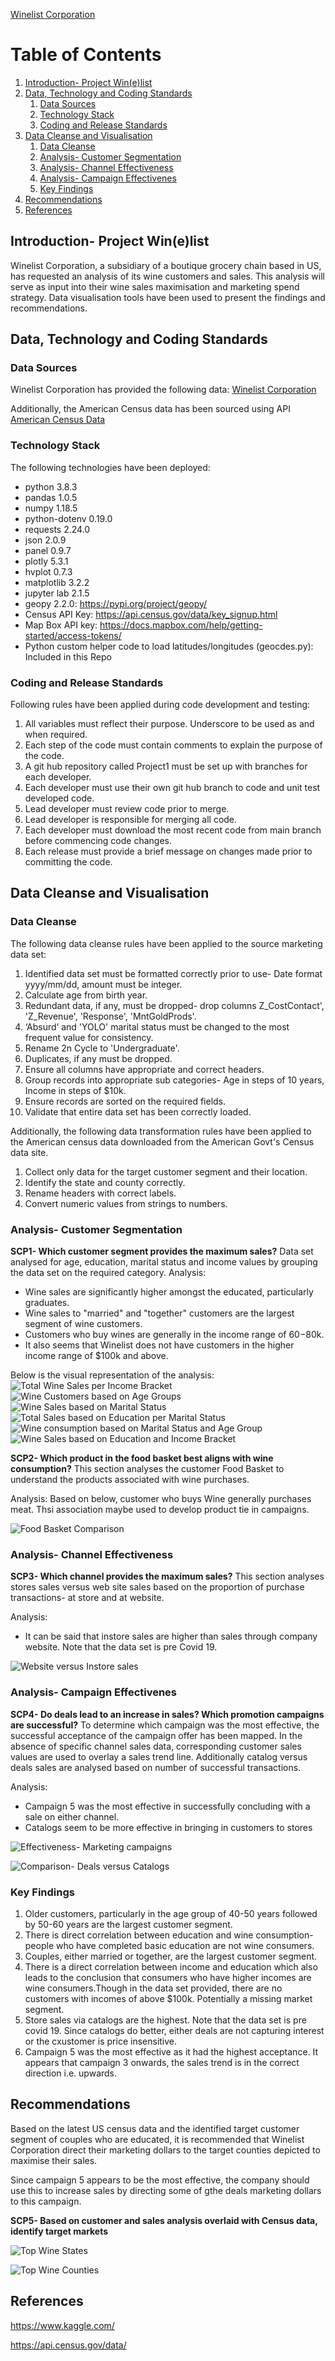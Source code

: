 [Winelist Corporation](https://github.com/chirathlv/Project-Winelist/blob/main/Images/wine_banner.jpg)

# Table of Contents

1. [Introduction- Project Win(e)list](#Introduction)
2. [Data, Technology and Coding Standards](#Paragraph1)
   1. [Data Sources](#SubParagraph1)
   2. [Technology Stack](#Subparagraph2)
   3. [Coding and Release Standards](#Subparagraph3)
3. [Data Cleanse and Visualisation](#Paragraph2)
   1. [Data Cleanse](#SubParagraph4)
   2. [Analysis- Customer Segmentation](#SubParagraph5)
   3. [Analysis- Channel Effectiveness](#Subparagraph6)
   4. [Analysis- Campaign Effectivenes](#Subparagraph7)
   5. [Key Findings](#Subparagraph8)
4. [Recommendations](#Paragraph3)
5. [References](#Paragraph4)

<div style="page-break-after: always;"></div>

## Introduction- Project Win(e)list <a name="Introduction"></a>

Winelist Corporation, a subsidiary of a boutique grocery chain based in US, has requested an analysis of its wine customers and sales. This analysis will serve as input into their wine sales maximisation and marketing spend strategy. Data visualisation tools have been used to present the findings and recommendations.

## Data, Technology and Coding Standards <a name="paragraph1"></a>

### Data Sources <a name="subparagraph1"></a>

Winelist Corporation has provided the following data:
[Winelist Corporation](https://www.kaggle.com/c/winwinewine/data)

Additionally, the American Census data has been sourced using API [American Census Data](https://api.census.gov/data/2019)

### Technology Stack <a name="subparagraph2"></a>

The following technologies have been deployed:

- python 3.8.3
- pandas 1.0.5
- numpy 1.18.5
- python-dotenv 0.19.0
- requests 2.24.0
- json 2.0.9
- panel 0.9.7
- plotly 5.3.1
- hvplot 0.7.3
- matplotlib 3.2.2
- jupyter lab 2.1.5
- geopy 2.2.0: https://pypi.org/project/geopy/
- Census API Key: https://api.census.gov/data/key_signup.html
- Map Box API key: https://docs.mapbox.com/help/getting-started/access-tokens/
- Python custom helper code to load latitudes/longitudes (geocdes.py): Included in this Repo

### Coding and Release Standards <a name="subparagraph3"></a>

Following rules have been applied during code development and testing:

1. All variables must reflect their purpose. Underscore to be used as and when required.
2. Each step of the code must contain comments to explain the purpose of the code.
3. A git hub repository called Project1 must be set up with branches for each developer.
4. Each developer must use their own git hub branch to code and unit test developed code.
5. Lead developer must review code prior to merge.
6. Lead developer is responsible for merging all code.
7. Each developer must download the most recent code from main branch before commencing code changes.
8. Each release must provide a brief message on changes made prior to committing the code.

## Data Cleanse and Visualisation <a name="paragraph2"></a>

### Data Cleanse <a name="subparagraph4"></a>

The following data cleanse rules have been applied to the source marketing data set:

1. Identified data set must be formatted correctly prior to use- Date format yyyy/mm/dd, amount must be integer.
2. Calculate age from birth year.
3. Redundant data, if any, must be dropped- drop columns Z_CostContact', 'Z_Revenue', 'Response', 'MntGoldProds'.
4. ‘Absurd’ and 'YOLO' marital status must be changed to the most frequent value for consistency.
5. Rename 2n Cycle to 'Undergraduate'.
6. Duplicates, if any must be dropped.
7. Ensure all columns have appropriate and correct headers.
8. Group records into appropriate sub categories- Age in steps of 10 years, Income in steps of $10k.
9. Ensure records are sorted on the required fields.
10. Validate that entire data set has been correctly loaded.

Additionally, the following data transformation rules have been applied to the American census data downloaded from the American Govt's Census data site.

1. Collect only data for the target customer segment and their location.
2. Identify the state and county correctly.
3. Rename headers with correct labels.
4. Convert numeric values from strings to numbers.

### Analysis- Customer Segmentation <a name="subparagraph5"></a>

**SCP1- Which customer segment provides the maximum sales?**
Data set analysed for age, education, marital status and income values by grouping the data set on the required category.
Analysis:

- Wine sales are significantly higher amongst the educated, particularly graduates.
- Wine sales to "married" and "together" customers are the largest segment of wine customers.
- Customers who buy wines are generally in the income range of $60-$80k.
- It also seems that Winelist does not have customers in the higher income range of $100k and above.

Below is the visual representation of the analysis:
![Total Wine Sales per Income Bracket](https://github.com/chirathlv/Project1/blob/main/Images/Total%20Wine%20Sales%20per%20Income%20Bracket.png)
![Wine Customers based on Age Groups](https://github.com/chirathlv/Project1/blob/main/Images/Wine%20consumption%20based%20on%20age%20groups.png)
![Wine Sales based on Marital Status](https://github.com/chirathlv/Project1/blob/main/Images/Wine%20sales%20based%20on%20marital%20status.png)
![Total Sales based on Education per Marital Status](https://github.com/chirathlv/Project1/blob/main/Images/Wine%20sales%20based%20on%20education%20and%20mstatus.png)
![Wine consumption based on Marital Status and Age Group](https://github.com/chirathlv/Project1/blob/main/Images/Wine%20consumption%20based%20on%20marital%20status%20and%20age%20group.png)
![Wine Sales based on Education and Income Bracket](https://github.com/chirathlv/Project1/blob/main/Images/Wine%20Sales%20based%20on%20Education%20and%20Income%20Bracket.png)

**SCP2- Which product in the food basket best aligns with wine consumption?**
This section analyses the customer Food Basket to understand the products associated with wine purchases.

Analysis:
Based on below, customer who buys Wine generally purchases meat. Thsi association maybe used to develop product tie in campaigns.

![Food Basket Comparison](https://github.com/chirathlv/Project1/blob/main/Images/Food%20basket%20comparison.png)

### Analysis- Channel Effectiveness <a name="subparagraph6"></a>

**SCP3- Which channel provides the maximum sales?**
This section analyses stores sales versus web site sales based on the proportion of purchase transactions- at store and at website.

Analysis:

- It can be said that instore sales are higher than sales through company website. Note that the data set is pre Covid 19.

![Website versus Instore sales](https://github.com/chirathlv/Project1/blob/main/Images/Channel%20performance%20stores%20versus%20website.png)

### Analysis- Campaign Effectivenes <a name="subparagraph7"></a>

**SCP4- Do deals lead to an increase in sales? Which promotion campaigns are successful?**
To determine which campaign was the most effective, the successful acceptance of the campaign offer has been mapped. In the absence of specific channel sales data, corresponding customer sales values are used to overlay a sales trend line. Additionally catalog versus deals sales are analysed based on number of successful transactions.

Analysis:

- Campaign 5 was the most effective in successfully concluding with a sale on either channel.
- Catalogs seem to be more effective in bringing in customers to stores

![Effectiveness- Marketing campaigns](https://github.com/chirathlv/Project1/blob/main/Images/Total%20Sales%20generated%20for%20past%20Marketing%20Campaigns.png)

![Comparison- Deals versus Catalogs](https://github.com/chirathlv/Project1/blob/main/Images/Channel%20Performance%20-%20Deals%20vs%20Catalogs.png)

### Key Findings <a name="subparagraph8"></a>

1. Older customers, particularly in the age group of 40-50 years followed by 50-60 years are the largest customer segment.
2. There is direct correlation between education and wine consumption- people who have completed basic education are not wine consumers.
3. Couples, either married or together, are the largest customer segment.
4. There is a direct correlation between income and education which also leads to the conclusion that consumers who have higher incomes are wine consumers.Though in the data set provided, there are no customers with incomes of above $100k. Potentially a missing market segment.
5. Store sales via catalogs are the highest. Note that the data set is pre covid 19. Since catalogs do better, either deals are not capturing interest or the cxustomer is price insensitive.
6. Campaign 5 was the most effective as it had the highest acceptance. It appears that campaign 3 onwards, the sales trend is in the correct direction i.e. upwards.

## Recommendations <a name="paragraph3"></a>

Based on the latest US census data and the identified target customer segment of couples who are educated, it is recommended that Winelist Corporation direct their marketing dollars to the target counties depicted to maximise their sales.

Since campaign 5 appears to be the most effective, the company should use this to increase sales by directing some of gthe deals marketing dollars to this campaign.

**SCP5- Based on customer and sales analysis overlaid with Census data, identify target markets**

![Top Wine States](https://github.com/chirathlv/Project1/blob/main/Images/Top%20wine%20states.png)

![Top Wine Counties](https://github.com/chirathlv/Project1/blob/main/Images/Top%20wine%20counties.png)

## References <a name="paragraph4"></a>

https://www.kaggle.com/

https://api.census.gov/data/
